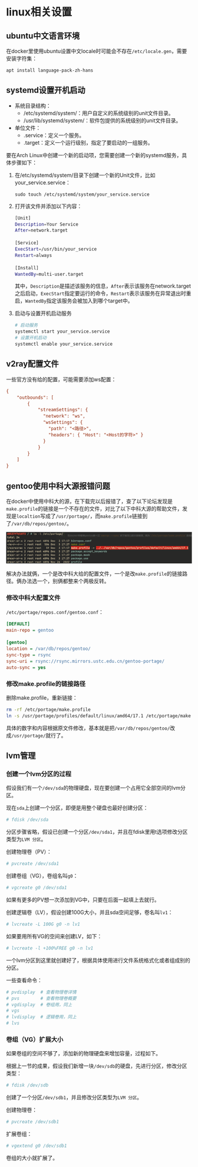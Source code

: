 # linux相关设置

## ubuntu中文语言环境

在docker里使用ubuntu设置中文locale时可能会不存在`/etc/locale.gen`，需要安装字符集：

```sh
apt install language-pack-zh-hans
```

## systemd设置开机启动

- 系统目录结构：
    - /etc/systemd/system/：用户自定义的系统级别的unit文件目录。
    - /usr/lib/systemd/system/：软件包提供的系统级别的unit文件目录。
- 单位文件：
    - .service：定义一个服务。
    - .target：定义一个运行级别，指定了要启动的一组服务。

要在Arch Linux中创建一个新的启动项，您需要创建一个新的systemd服务，具体步骤如下：

1. 在/etc/systemd/system/目录下创建一个新的Unit文件，比如your_service.service：

    ```
    sudo touch /etc/systemd/system/your_service.service
    ```

2. 打开该文件并添加以下内容：

    ```bash
    [Unit]
    Description=Your Service
    After=network.target

    [Service]
    ExecStart=/usr/bin/your_service
    Restart=always

    [Install]
    WantedBy=multi-user.target
    ```

    其中，`Description`是描述该服务的信息，`After`表示该服务在network.target之后启动，`ExecStart`指定要运行的命令，`Restart`表示该服务在异常退出时重启，`WantedBy`指定该服务会被加入到哪个target中。

3. 启动与设置开机启动服务

    ```sh
    # 启动服务
    systemctl start your_service.service
    # 设置开机启动
    systemctl enable your_service.service
    ```


## v2ray配置文件

一些官方没有给的配置，可能需要添加ws配置：

```ini
{
    "outbounds": [
        {
            "streamSettings": {
              "network": "ws",
              "wsSettings": {
                "path": "<路径>",
                "headers": { "Host": "<Host的字符>" }
              }
            }
        }
    ]
}
```

## gentoo使用中科大源报错问题

在docker中使用中科大的源，在下载完以后报错了，查了以下论坛发现是`make.profile`的链接是一个不存在的文件，对比了以下中科大源的帮助文件，发现是`localtion`写成了`/usr/portage/`，而`make.profile`链接到了`/var/db/repos/gentoo/`。

![Alt text](img/docker中gentoo的portage报错.png)

解决办法就俩，一个是改中科大给的配置文件，一个是改`make.profile`的链接路径。俩办法选一个，别俩都整来个两极反转。

### 修改中科大配置文件

`/etc/portage/repos.conf/gentoo.conf`：

```ini
[DEFAULT]
main-repo = gentoo

[gentoo]
location = /var/db/repos/gentoo/
sync-type = rsync
sync-uri = rsync://rsync.mirrors.ustc.edu.cn/gentoo-portage/
auto-sync = yes
```

### 修改make.profile的链接路径

删除make.profile，重新链接：

```bash
rm -rf /etc/portage/make.profile
ln -s /usr/portage/profiles/default/linux/amd64/17.1 /etc/portage/make.profile
```

具体的数字和内容根据原文件修改，基本就是把`/var/db/repos/gentoo/`改成`/usr/portage/`就行了。

## lvm管理

### 创建一个lvm分区的过程

假设我们有一个`/dev/sda`的物理硬盘，现在要创建一个占用它全部空间的lvm分区。

现在`sda`上创建一个分区，即便是用整个硬盘也最好创建分区：

```bash
# fdisk /dev/sda
```

分区步骤省略，假设已创建一个分区`/dev/sda1`，并且在fdisk里用t选项修改分区类型为`LVM 分区`。

创建物理卷（PV）：

```bash
# pvcreate /dev/sda1
```

创建卷组（VG），卷组名叫`g0`：

```bash
# vgcreate g0 /dev/sda1
```

如果有更多的PV想一次添加到VG中，只要在后面一起填上去就行。

创建逻辑卷（LV），假设创建100G大小，并且sda空间足够，卷名叫`lv1`：

```bash
# lvcreate -L 100G g0 -n lv1
```

如果要用所有VG的空间来创建LV，如下：

```bash
# lvcreate -l +100%FREE g0 -n lv1
```

一个lvm分区到这里就创建好了，根据具体使用进行文件系统格式化或者组成别的分区。

一些查看命令：

```bash
# pvdisplay  # 查看物理卷详情
# pvs        # 查看物理卷概要
# vgdisplay  # 卷组用，同上
# vgs
# lvdisplay  # 逻辑卷用，同上
# lvs
```

### 卷组（VG）扩展大小

如果卷组的空间不够了，添加新的物理硬盘来增加容量，过程如下。

根据上一节的成果，假设我们新增一块`/dev/sdb`的硬盘，先进行分区，修改分区类型：

```bash
# fdisk /dev/sdb
```

创建了一个分区`/dev/sdb1`，并且修改分区类型为`LVM 分区`。

创建物理卷：

```bash
# pvcreate /dev/sdb1
```

扩展卷组：

```bash
# vgextend g0 /dev/sdb1
```

卷组的大小就扩展了。
